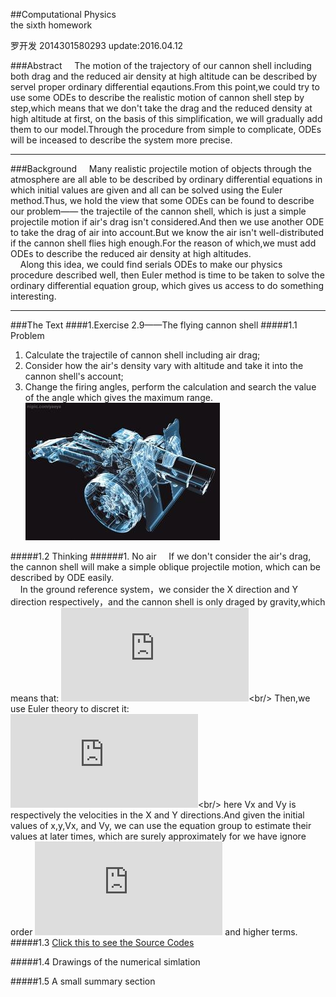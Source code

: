 ##Computational Physics<br/>the sixth homework

罗开发   2014301580293  update:2016.04.12

###Abstract
&nbsp;&nbsp;&nbsp;&nbsp;The motion of the trajectory of our cannon shell including both drag and the reduced air density at high altitude can be described by servel proper ordinary differential eqautions.From this point,we could try to use some ODEs to describe the realistic motion of cannon shell step by step,which means that we don't take the drag and the reduced density at high altitude at first, on the basis of this simplification, we will gradually add them to our model.Through the procedure from simple to complicate, ODEs will be inceased to describe the system more precise.

---------------

###Background
&nbsp;&nbsp;&nbsp;&nbsp;Many realistic projectile motion of objects through the atmosphere are all able to be described by ordinary differential equations in which initial values are given and all can be solved using the Euler method.Thus, we hold the view that some ODEs can be found to describe our problem—— the trajectile of the cannon shell, which is just a simple projectile motion if air's drag isn't considered.And then we use another ODE to take the drag of air into account.But we know the air isn't well-distributed if the cannon shell flies high enough.For the reason of which,we must add ODEs to describe the reduced air density at high altitudes.<br/>
&nbsp;&nbsp;&nbsp;&nbsp;Along this idea, we could find serials ODEs to make our physics procedure described well, then Euler method is time to be taken to solve the ordinary differential equation group, which gives us access to do something interesting.


-----------------

###The Text
####1.Exercise 2.9——The flying cannon shell
#####1.1 Problem
1. Calculate the trajectile of cannon shell including air drag;
2. Consider how the air's density vary with altitude and take it into the cannon shell's account;
3. Change the firing angles, perform the calculation and search the value of the angle which gives the maximum range.
![3D加农炮](https://raw.githubusercontent.com/luokaifa-whu/computationalphysics_N2014301580293/master/Chapter-2/3D%E5%8A%A0%E5%86%9C%E7%82%AE.jpg)

#####1.2 Thinking
######1. No air
&nbsp;&nbsp;&nbsp;&nbsp;If we don't consider the air's drag, the cannon shell will make a simple oblique projectile motion, which can be described by ODE easily.<br/>
&nbsp;&nbsp;&nbsp;&nbsp;In the ground reference system，we consider the X direction and Y direction respectively，and the cannon shell is only draged by gravity,which means that:
![微分方程组](http://latex.codecogs.com/gif.latex?%5Cleft%5C%7B%5Cbegin%7Bmatrix%7D%20%5Cfrac%7B%5Cmathrm%7Bd%7D%20x%7D%7B%5Cmathrm%7Bd%7D%20t%7D%3Dv_x%5C%5C%20%5Cfrac%7B%5Cmathrm%7Bd%7Dv_x%7D%7B%5Cmathrm%7Bd%7D%20t%7D%3D0%5C%5C%20%5Cfrac%7B%5Cmathrm%7Bd%7D%20y%7D%7B%5Cmathrm%7Bd%7D%20t%7D%3Dv_y%5C%5C%20%5Cfrac%7B%5Cmathrm%7Bd%7D%20v_y%7D%7B%5Cmathrm%7Bd%7D%20t%7D%3D0%20%5Cend%7Bmatrix%7D%5Cright.)<br/>
Then,we use Euler theory to discret it:<br/>
![离散化方程组](http://latex.codecogs.com/gif.latex?%5Cleft%5C%7B%5Cbegin%7Bmatrix%7D%20x_%7Bi&plus;1%7D%3Dx_%7Bi%7D&plus;v_%7Bx%2Ci%7D%5CDelta%20t%5C%5C%20v_%7Bx%2Ci&plus;1%7D%3Dv_%7Bx%2Ci%7D%5C%5C%20y_%7Bi&plus;1%7D%3Dy_%7Bi%7D&plus;v_%7By%2Ci%7D%5CDelta%20t%5C%5C%20v_%7By%2Ci&plus;1%7D%3Dv_%7By%2Ci%7D-g%5CDelta%20t%20%5Cend%7Bmatrix%7D%5Cright.)<br/>
here Vx and Vy is respectively the velocities in the X and Y directions.And given the initial values of x,y,Vx, and Vy, we can use the equation group to estimate their values at later times, which are surely approximately for we have ignore order ![二次项](http://latex.codecogs.com/gif.latex?%28%5CDelta%20t%29%5E%7B2%7D) and higher terms.
#####1.3 [Click this to see the Source Codes]()

#####1.4 Drawings of the numerical simlation

#####1.5 A small summary section

